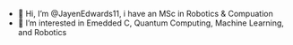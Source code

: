 - 👋 Hi, I’m @JayenEdwards11, i have an MSc in Robotics & Compuation 
- 👀 I’m interested in Emedded C, Quantum Computing, Machine Learning, and Robotics


<!---
JayenEdwards11/JayenEdwards11 is a ✨ special ✨ repository because its `README.md` (this file) appears on your GitHub profile.
You can click the Preview link to take a look at your changes.
--->
